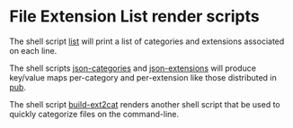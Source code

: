 <!--
SPDX-FileCopyrightText: 2020-2021 Dyne.org foundation <info@dyne.org>
SPDX-License-Identifier: CC0-1.0
-->

# File Extension List render scripts

The shell script [list](list) will print a list of
categories and extensions associated on each line.

The shell scripts [json-categories](json-categories) and
[json-extensions](json-extensions) will produce key/value maps
per-category and per-extension like those distributed in
[pub](../pub).

The shell script [build-ext2cat](build-ext2cat) renders another shell
script that be used to quickly categorize files on the command-line.

